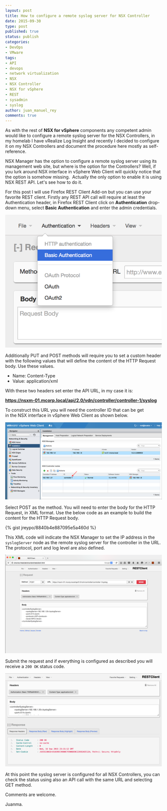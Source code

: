 ```yaml
---
layout: post
title: How to configure a remote syslog server for NSX Controller
date: 2015-09-30
type: post
published: true
status: publish
categories:
- DevOps
- VMware
tags:
- API
- devops
- network virtualization
- NSX
- NSX Controller
- NSX for vSphere
- REST
- sysadmin
- syslog
author: juan_manuel_rey
comments: true
---
```


As with the rest of **NSX for vSphere** components any competent admin would like to configure a remote syslog server for the NSX Controllers, in my homelab I have vRealize Log Insight and recently I decided to configure it on my NSX Controllers and document the procedure here mostly as self-reference.

NSX Manager has the option to configure a remote syslog server using its management web site, but where is the option for the Controllers? Well, if you lurk around NSX interface in vSphere Web Client will quickly notice that the option is somehow missing.  Actually the only option to enable it is using NSX REST API. Let's see how to do it.

For this post I will use Firefox REST Client Add-on but you can use your favorite REST client. Firstly any REST API call will require at least the Authentication header, in Firefox REST Client click on **Authentication** drop-down menu, select **Basic Authentication** and enter the admin credentials.

[![](/images/screen-shot-2015-09-30-at-02-25-19.png)]({{site.url}}/images/screen-shot-2015-09-30-at-02-25-19.png)

Additionally PUT and POST methods will require you to set a custom header with the following values that will define the content of the HTTP Request body. Use these values.

-   Name: Content-Type
-   Value: application/xml

With these two headers set enter the API URL, in my case it is:

**https://nsxm-01.mcorp.local/api/2.0/vdn/controller/controller-1/syslog**

To construct this URL you will need the controller ID that can be get in the NSX interface in vSphere Web Client as shown below.

[![](/images/screen-shot-2015-09-30-at-02-50-38.png)]({{site.url}}/images/screen-shot-2015-09-30-at-02-50-38.png)

Select POST as the method. You will need to enter the body for the HTTP Request, in XML format. Use the below code as an example to build the content for the HTTP Request body.

{% gist jreypo/8840b4e887095e5a460d %}

This XML code will indicate the NSX Manager to set the IP address in the `syslogServer` node as the remote syslog server for the controller in the URL. The protocol, port and log level are also defined.

[![](/images/screen-shot-2015-09-17-at-01-14-19.png)]({{site.url}}/images/screen-shot-2015-09-17-at-01-14-19.png)

Submit the request and if everything is configured as described you will receive a `200 OK` status code.

[![](/images/screen-shot-2015-09-17-at-01-15-06.png)]({{site.url}}/images/screen-shot-2015-09-17-at-01-15-06.png)

At this point the syslog server is configured for all NSX Controllers, you can check the status using also an API call with the same URL and selecting GET method.

Comments are welcome.

Juanma.
